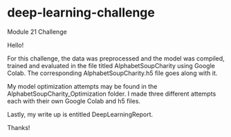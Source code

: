 # deep-learning-challenge
Module 21 Challenge

Hello! 

For this challenge, the data was preprocessed and the model was compiled, trained and evaluated in the file titled AlphabetSoupCharity using Google Colab. The corresponding AlphabetSoupCharity.h5 file goes along with it. 

My model optimization attempts may be found in the AlphabetSoupCharity_Optimization folder. I made three different attempts each with their own Google Colab and h5 files. 

Lastly, my write up is entitled DeepLearningReport. 

Thanks! 
